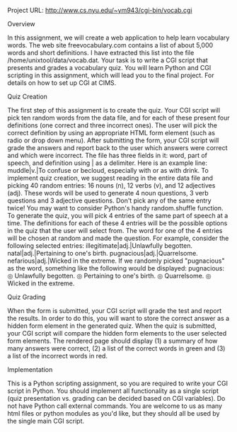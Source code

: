 Project URL: http://www.cs.nyu.edu/~ym943/cgi-bin/vocab.cgi

Overview

In this assignment, we will create a web application to help learn vocabulary words. The web site freevocabulary.com contains a list of about 5,000 words and short definitions. I have extracted this list into the file /home/unixtool/data/vocab.dat. Your task is to write a CGI script that presents and grades a vocabulary quiz.  You will learn Python and CGI scripting in this assignment, which will lead you to the final project.  For details on how to set up CGI at CIMS.

Quiz Creation

The first step of this assignment is to create the quiz. Your CGI script will pick ten random words from the data file, and for each of these present four definitions (one correct and three incorrect ones). The user will pick the correct definition by using an appropriate HTML form element (such as radio or drop down menu). After submitting the form, your CGI script will grade the answers and report back to the user which answers were correct and which were incorrect.
The file has three fields in it: word, part of speech, and definition using | as a delimiter. Here is an example line:
      muddle|v.|To confuse or becloud, especially with or as with drink. 
To implement quiz creation, we suggest reading in the entire data file and picking 40 random entries: 16 nouns (n), 12 verbs (v), and 12 adjectives (adj). These words will be used to generate 4 noun questions, 3 verb questions and 3 adjective questions. Don't pick any of the same entry twice! You may want to consider Python's handy random.shuffle function.
To generate the quiz, you will pick 4 entries of the same part of speech at a time.  The definitions for each of these 4 entries will be the possible options in the quiz that the user will select from.  The word for one of the 4 entries will be chosen at random and made the question.  For example, consider the following selected entries:
illegitimate|adj.|Unlawfully begotten.
natal|adj.|Pertaining to one's birth.
pugnacious|adj.|Quarrelsome.
nefarious|adj.|Wicked in the extreme.
If we randomly picked "pugnacious" as the word, something like the following would be displayed:
pugnacious:
  ◎ Unlawfully begotten.
  ◎ Pertaining to one's birth.
  ◎ Quarrelsome.
  ◎ Wicked in the extreme.

Quiz Grading

When the form is submitted, your CGI script will grade the test and report the results.
In order to do this, you will want to store the correct answer as a hidden form element in the generated quiz. When the quiz is submitted, your CGI script will compare the hidden form elements to the user selected form elements.
The rendered page should display (1) a summary of how many answers were correct, (2) a list of the correct words in green and (3) a list of the incorrect words in red.

Implementation

This is a Python scripting assignment, so you are required to write your CGI script in Python. You should implement all functionality as a single script (quiz presentation vs. grading can be decided based on CGI variables). Do not have Python call external commands. You are welcome to us as many html files or python modules as you'd like, but they should all be used by the single main CGI script.
